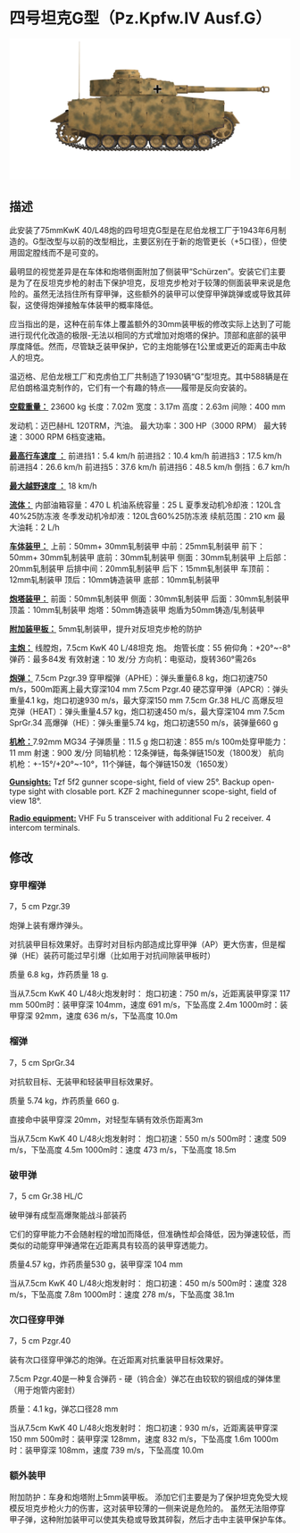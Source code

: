 # 四号坦克G型（Pz.Kpfw.IV Ausf.G）

![_pziv-g](../images/_pziv-g.png)

## 描述

此安装了75mmKwK 40/L48炮的四号坦克G型是在尼伯龙根工厂于1943年6月制造的。G型改型与以前的改型相比，主要区别在于新的炮管更长（+5口径），但使用固定膛线而不是可变的。

最明显的视觉差异是在车体和炮塔侧面附加了侧装甲“Schürzen”。安装它们主要是为了在反坦克步枪的射击下保护坦克，反坦克步枪对于较薄的侧面装甲来说是危险的。虽然无法挡住所有穿甲弹，这些额外的装甲可以使穿甲弹跳弹或或导致其碎裂，这使得炮弹接触车体装甲的概率降低。

应当指出的是，这种在前车体上覆盖额外的30mm装甲板的修改实际上达到了可能进行现代化改造的极限-无法以相同的方式增加对炮塔的保护。顶部和底部的装甲厚度降低。然而，尽管缺乏装甲保护，它的主炮能够在1公里或更近的距离击中敌人的坦克。

温迈格、尼伯龙根工厂和克虏伯工厂共制造了1930辆“G”型坦克。其中588辆是在尼伯朗格温克制作的，它们有一个有趣的特点——履带是反向安装的。

<b><u>空载重量：</u></b> 23600 kg
长度：7.02m
宽度：3.17m
高度：2.63m
间隙：400 mm

发动机：迈巴赫HL 120TRM，汽油。
最大功率：300 HP（3000 RPM）
最大转速：3000 RPM
6档变速箱。

<b><u>最高行车速度 ：</u></b>
前进挡1：5.4 km/h
前进挡2：10.4 km/h
前进挡3：17.5 km/h
前进挡4：26.6 km/h
前进挡5：37.6 km/h
前进挡6：48.5 km/h
倒挡：6.7 km/h

<b><u>最大越野速度 ：</u></b> 18 km/h

<b><u>流体：</u></b>
内部油箱容量：470 L
机油系统容量：25 L
夏季发动机冷却液：120L含40%25防冻液
冬季发动机冷却液：120L含60%25防冻液
续航范围：210 кm
最大油耗：2 L/h

<b><u>车体装甲：</u></b>
上前：50mm+ 30mm轧制装甲
中前：25mm轧制装甲
前下：50mm+ 30mm轧制装甲
底前：30mm轧制装甲
侧面：30mm轧制装甲
上后部：20mm轧制装甲
后排中间：20mm轧制装甲
后下：15mm轧制装甲
车顶前：12mm轧制装甲
顶后：10mm铸造装甲
底部：10mm轧制装甲

<b><u>炮塔装甲：</u></b>
前面：50mm轧制装甲
侧面：30mm轧制装甲
后面：30mm轧制装甲
顶盖：10mm轧制装甲
炮塔：50mm铸造装甲
炮盾为50mm铸造/轧制装甲

<b><u>附加装甲板：</u></b>
5mm轧制装甲，提升对反坦克步枪的防护

<b><u>主炮：</u></b> 线膛炮，7.5cm KwK 40 L/48坦克 炮。
炮管长度：55
俯仰角：+20°~-8°
弹药：最多84发
有效射速：10 发/分
方向机：电驱动，旋转360°需26s

<b><u>炮弹：</u></b>
7.5cm Pzgr.39 穿甲榴弹（APHE）：弹头重量6.8 kg，炮口初速750 m/s，500m距离上最大穿深104 mm
7.5cm Pzgr.40 硬芯穿甲弹（APCR）：弹头重量4.1 kg，炮口初速930 m/s，最大穿深150 mm
7.5cm Gr.38 HL/С 高爆反坦克弹（HEAT）：弹头重量4.57 kg，炮口初速450 m/s，最大穿深104 mm
7.5cm SprGr.34 高爆弹（HE）：弹头重量5.74 kg，炮口初速550 m/s，装弹量660 g

<b><u>机枪：</u></b>7.92mm MG34
子弹质量：11.5 g
炮口初速：855 m/s
100m处穿甲能力：11 mm
射速：900 发/分
同轴机枪：12条弹链，每条弹链150发（1800发）
航向机枪：+-15°/+20°~-10°，11个弹链，每个弹链150发（1650发）

<b><u>Gunsights:</u></b>
Tzf 5f2 gunner scope-sight, field of view 25°.
Backup open-type sight with closable port.
KZF 2 machinegunner scope-sight, field of view 18°.

<b><u>Radio equipment:</u></b>
VHF Fu 5 transceiver with additional Fu 2 receiver.
4 intercom terminals.


## 修改


### 穿甲榴弹

7，5 cm Pzgr.39

炮弹上装有爆炸弹头。

对抗装甲目标效果好。击穿时对目标内部造成比穿甲弹（AP）更大伤害，但是榴弹（HE）装药可能过早引爆（比如用于对抗间隙装甲板时）

质量 6.8 kg，炸药质量 18 g.

当从7.5cm KwK 40 L/48火炮发射时：
炮口初速：750 m/s，近距离装甲穿深 117 mm
500m时：装甲穿深 104mm，速度 691 m/s，下坠高度 2.4m
1000m时：装甲穿深 92mm，速度 636 m/s，下坠高度 10.0m


### 榴弹

7，5 cm SprGr.34

对抗软目标、无装甲和轻装甲目标效果好。

质量 5.74 kg，炸药质量 660 g.

直接命中装甲穿深 20mm，对轻型车辆有效杀伤距离3m

当从7.5cm KwK 40 L/48火炮发射时：
炮口初速：550 m/s
500m时：速度 509 m/s，下坠高度 4.5m
1000m时：速度 473 m/s，下坠高度 18.5m


### 破甲弹

7，5 cm Gr.38 HL/С

破甲弹有成型高爆聚能战斗部装药

它们的穿甲能力不会随射程的增加而降低，但准确性却会降低，因为弹速较低，而类似的动能穿甲弹通常在近距离具有较高的装甲穿透能力。

质量4.57 kg，炸药质量530 g，装甲穿深 104 mm

当从7.5cm KwK 40 L/48火炮发射时：
炮口初速：450 m/s
500m时：速度 328 m/s，下坠高度 7.8m
1000m时：速度 278 m/s，下坠高度 38.1m


### 次口径穿甲弹

7，5 cm Pzgr.40

装有次口径穿甲弹芯的炮弹。在近距离对抗重装甲目标效果好。

7.5cm Pzgr.40是一种复合弹药 - 硬（钨合金）弹芯在由较软的钢组成的弹体里（用于炮管内密封）

质量：4.1 kg，弹芯口径28 mm

当从7.5cm KwK 40 L/48火炮发射时：
炮口初速：930 m/s，近距离装甲穿深 150 mm
500m时：装甲穿深 128mm，速度 832 m/s，下坠高度 1.6m
1000m时：装甲穿深 108mm，速度 739 m/s，下坠高度 10.0m


### 额外装甲

附加防护：车身和炮塔附上5mm装甲板。
添加它们主要是为了保护坦克免受大规模反坦克步枪火力的伤害，这对装甲较薄的一侧来说是危险的。
虽然无法阻停穿甲子弹，这种附加装甲可以使其失稳或导致其碎裂，然后才击中主装甲保护车体。
